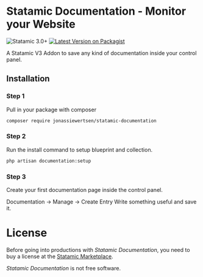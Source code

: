 # Statamic Documentation - Monitor your Website
![Statamic 3.0+](https://img.shields.io/badge/Statamic-3.0+-FF269E?style=for-the-badge&link=https://statamic.com)
[![Latest Version on Packagist](https://img.shields.io/packagist/v/jonassiewertsen/statamic-oh-dear.svg?style=for-the-badge)](https://packagist.org/packages/jonassiewertsen/statamic-oh-dear)

A Statamic V3 Addon to save any kind of documentation inside your control panel.

## Installation
### Step 1
Pull in your package with composer
```bash
composer require jonassiewertsen/statamic-documentation
```

### Step 2
Run the install command to setup blueprint and collection.
```bash
php artisan documentation:setup
```

### Step 3
Create your first documentation page inside the control panel. 

Documentation -> Manage -> Create Entry
Write something useful and save it. 

# License 

Before going into productions with *Statamic Documentation*, you need to buy a license at the [Statamic Marketplace](https://statamic.com/marketplace/addons/oh-dear). 

*Statamic Documentation* is not free software. 
